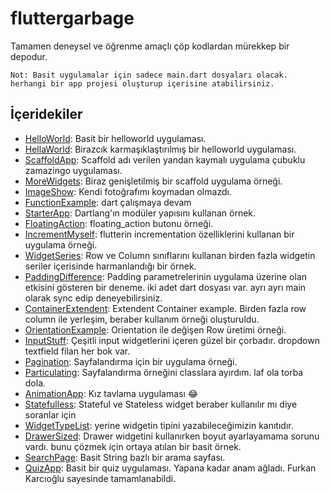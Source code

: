 # fluttergarbage
Tamamen deneysel ve öğrenme amaçlı çöp kodlardan mürekkep bir depodur.

```
Not: Basit uygulamalar için sadece main.dart dosyaları olacak. herhangi bir app projesi oluşturup içerisine atabilirsiniz.
```

İçeridekiler
------------

* [HelloWorld](https://github.com/Zaryob/FlutterGarbage/tree/master/hello_world): Basit bir helloworld uygulaması.
* [HellaWorld](https://github.com/Zaryob/FlutterGarbage/tree/master/hella_world): Birazcık karmaşıklaştırılmış bir helloworld uygulaması.
* [ScaffoldApp](https://github.com/Zaryob/FlutterGarbage/tree/master/scaffold_app): Scaffold adı verilen yandan kaymalı uygulama çubuklu zamazingo uygulaması.
* [MoreWidgets](https://github.com/Zaryob/FlutterGarbage/tree/master/more_widgets): Biraz genişletilmiş bir scaffold uygulama örneği.
* [ImageShow](https://github.com/Zaryob/FlutterGarbage/tree/master/image_show): Kendi fotoğrafımı koymadan olmazdı.
* [FunctionExample](https://github.com/Zaryob/FlutterGarbage/tree/master/function_example): dart çalışmaya devam
* [StarterApp](https://github.com/Zaryob/FlutterGarbage/tree/master/starter_app): Dartlang'ın modüler yapısını kullanan örnek.
* [FloatingAction](https://github.com/Zaryob/FlutterGarbage/tree/master/floating_action): floating_action butonu örneği.
* [IncrementMyself](https://github.com/Zaryob/FlutterGarbage/tree/master/increment_myself): flutterin incrementation özelliklerini kullanan bir uygulama örneği.
* [WidgetSeries](https://github.com/Zaryob/FlutterGarbage/tree/master/widget_series): Row ve Column sınıflarını kullanan birden fazla widgetin seriler içerisinde harmanlandığı bir örnek.
* [PaddingDifference](https://github.com/Zaryob/FlutterGarbage/tree/master/padding_difference): Padding parametrelerinin uygulama üzerine olan etkisini gösteren bir deneme. iki adet dart dosyası var. ayrı ayrı main olarak sync edip deneyebilirsiniz.
* [ContainerExtendent](https://github.com/Zaryob/FlutterGarbage/tree/master/container_extendent): Extendent Container example. Birden fazla row column ile yerleşim, beraber kullanım örneği oluşturuldu.
* [OrientationExample](https://github.com/Zaryob/FlutterGarbage/tree/master/orientation_example): Orientation ile değişen Row üretimi örneği.
* [InputStuff](https://github.com/Zaryob/FlutterGarbage/tree/master/input_stuff): Çeşitli input widgetlerini içeren güzel bir çorbadır. dropdown textfield filan her bok var.
* [Pagination](https://github.com/Zaryob/FlutterGarbage/tree/master/pagination): Sayfalandırma için bir uygulama örneği.
* [Particulating](https://github.com/Zaryob/FlutterGarbage/tree/master/particulating): Sayfalandırma örneğini classlara ayırdım. laf ola torba dola.
* [AnimationApp](https://github.com/Zaryob/FlutterGarbage/tree/master/animation_app): Kız tavlama uygulaması :joy:
* [Statefulless](https://github.com/Zaryob/FlutterGarbage/tree/master/statefulless): Stateful ve Stateless widget beraber kullanılır mı diye soranlar için
* [WidgetTypeList](https://github.com/Zaryob/FlutterGarbage/tree/master/widgettypelist): <Widget> yerine widgetin tipini yazabileceğimizin kanıtıdır.
* [DrawerSized](https://github.com/Zaryob/FlutterGarbage/tree/master/drawersized): Drawer widgetini kullanırken boyut ayarlayamama sorunu vardı. bunu çözmek için ortaya atılan bir basit örnek.
* [SearchPage](https://github.com/Zaryob/FlutterGarbage/tree/master/search_page): Basit String bazlı bir arama sayfası.
* [QuizApp](https://github.com/Zaryob/FlutterGarbage/tree/master/quiz_app): Basit bir quiz uygulaması. Yapana kadar anam ağladı. Furkan Karcıoğlu sayesinde tamamlanabildi.

